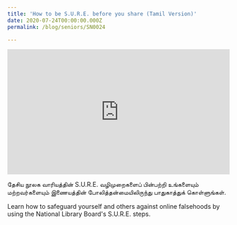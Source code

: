 ```yaml
---
title: 'How to be S.U.R.E. before you share (Tamil Version)'
date: 2020-07-24T00:00:00.000Z
permalink: /blog/seniors/SN0024

---
```




<style>.embed-container { position: relative; padding-bottom: 56.25%; height: 0; overflow: hidden; max-width: 100%; } .embed-container iframe, .embed-container object, .embed-container embed { position: absolute; top: 0; left: 0; width: 100%; height: 100%; }</style><div class='embed-container'>
<iframe width="560" height="315" src="https://www.youtube.com/embed/u_A8JoOeMkA" frameborder="0" allow="accelerometer; autoplay; encrypted-media; gyroscope; picture-in-picture" allowfullscreen></iframe></div>    




தேசிய நூலக வாரியத்தின் S.U.R.E. வழிமுறைகளைப் பின்பற்றி உங்களையும் மற்றவர்களையும் இணையத்தின் போலித்தன்மையிலிருந்து பாதுகாத்துக் கொள்ளுங்கள்.

Learn how to safeguard yourself and others against online falsehoods by using the National Library Board's S.U.R.E. steps.


